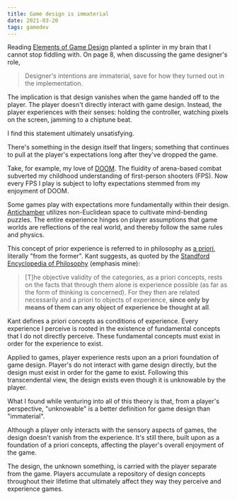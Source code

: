```yaml
---
title: Game design is immaterial
date: 2021-03-20
tags: gamedev
---
```


Reading
[Elements of Game Design](https://mitpress.mit.edu/books/elements-game-design)
planted a splinter in my brain that I cannot stop fiddling with. On page 8, when
discussing the game designer's role,

> Designer's intentions are immaterial, save for how they turned out in the
> implementation.

The implication is that design vanishes when the game handed off to the player.
The player doesn't directly interact with game design. Instead, the player
experiences with their senses: holding the controller, watching pixels on the
screen, jamming to a chiptune beat.

I find this statement ultimately unsatisfying.

There's something in the design itself that lingers; something that continues to
pull at the player's expectations long after they've dropped the game.

Take, for example, my love of
[DOOM](https://store.steampowered.com/app/379720/DOOM/). The fluidity of
arena-based combat subverted my childhood understanding of first-person shooters
(FPS). Now every FPS I play is subject to lofty expectations stemmed from my
enjoyment of DOOM.

Some games play with expectations more fundamentally within their design.
[Antichamber](https://store.steampowered.com/app/219890/Antichamber/) utilizes
non-Euclidean space to cultivate mind-bending puzzles. The entire experience
hinges on player assumptions that game worlds are reflections of the real world,
and thereby follow the same rules and physics.

This concept of prior experience is referred to in philosophy as
[a priori](https://en.wikipedia.org/wiki/A_priori_and_a_posteriori), literally
"from the former". Kant suggests, as quoted by the
[Standford Encyclopedia of Philosophy](https://plato.stanford.edu/entries/kant/#TraDed)
(emphasis mine):

> [T]he objective validity of the categories, as a priori concepts, rests on the
> facts that through them alone is experience possible (as far as the form of
> thinking is concerned). For they then are related necessarily and a priori to
> objects of experience, **since only by means of them can any object of
> experience be thought at all**.

Kant defines a priori concepts as conditions of experience. Every experience I
perceive is rooted in the existence of fundamental concepts that I do not
directly perceive. These fundamental concepts must exist in order for the
experience to exist.

Applied to games, player experience rests upon an a priori foundation of game
design. Player's do not interact with game design directly, but the design must
exist in order for the game to exist. Following this transcendental view, the
design exists even though it is unknowable by the player.

What I found while venturing into all of this theory is that, from a player's
perspective, "unknowable" is a better definition for game design than
"immaterial".

Although a player only interacts with the sensory aspects of games, the design
doesn't vanish from the experience. It's still there, built upon as a foundation
of a priori concepts, affecting the player's overall enjoyment of the game.

The design, the unknown something, is carried with the player separate from the
game. Players accumulate a repository of design concepts throughout their
lifetime that ultimately affect they way they perceive and experience games.
